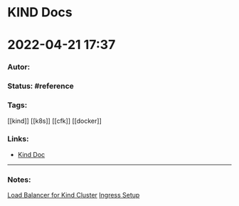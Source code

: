 # KIND Docs
# 2022-04-21 17:37
### Autor:
### Status: #reference
### Tags: 
[[kind]] [[k8s]] [[cfk]] [[docker]]
### Links:
* [Kind Doc](https://kind.sigs.k8s.io/)
---
### Notes:

[Load Balancer for Kind Cluster](https://kind.sigs.k8s.io/docs/user/loadbalancer/)
[Ingress Setup](https://kind.sigs.k8s.io/docs/user/ingress)
